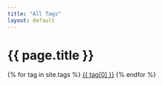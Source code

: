 ```yaml
---
title: "All Tags"
layout: default
---
```


<h1>{{ page.title }}</h1>

<p>
{% for tag in site.tags %}
  <a href="/{{ tag[0] }}/" class="c-lozenge">{{ tag[0] }}</a>
{% endfor %}
</p>
